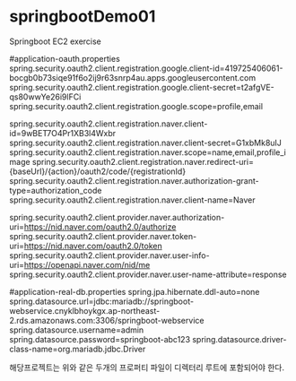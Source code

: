 # springbootDemo01
Springboot EC2 exercise

#application-oauth.properties
spring.security.oauth2.client.registration.google.client-id=419725406061-bocgb0b73siqe91f6o2ij9r63snrp4au.apps.googleusercontent.com
spring.security.oauth2.client.registration.google.client-secret=t2afgVE-qs80wwYe26i9lFCi
spring.security.oauth2.client.registration.google.scope=profile,email


spring.security.oauth2.client.registration.naver.client-id=9wBET7O4Pr1XB3l4Wxbr
spring.security.oauth2.client.registration.naver.client-secret=G1xbMk8uIJ
spring.security.oauth2.client.registration.naver.scope=name,email,profile_image
spring.security.oauth2.client.registration.naver.redirect-uri={baseUrl}/{action}/oauth2/code/{registrationId}
spring.security.oauth2.client.registration.naver.authorization-grant-type=authorization_code
spring.security.oauth2.client.registration.naver.client-name=Naver

spring.security.oauth2.client.provider.naver.authorization-uri=https://nid.naver.com/oauth2.0/authorize
spring.security.oauth2.client.provider.naver.token-uri=https://nid.naver.com/oauth2.0/token
spring.security.oauth2.client.provider.naver.user-info-uri=https://openapi.naver.com/nid/me
spring.security.oauth2.client.provider.naver.user-name-attribute=response

#application-real-db.properties
spring.jpa.hibernate.ddl-auto=none
spring.datasource.url=jdbc:mariadb://springboot-webservice.cnyklbhoykgx.ap-northeast-2.rds.amazonaws.com:3306/springboot-webservice
spring.datasource.username=admin
spring.datasource.password=springboot-abc123
spring.datasource.driver-class-name=org.mariadb.jdbc.Driver

해당프로젝트는 위와 같은 두개의 프로퍼티 파일이 디렉터리 루트에 포함되어야 한다.
